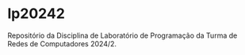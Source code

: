# lp20242
Repositório da Disciplina de Laboratório de Programação da Turma de Redes de Computadores 2024/2.
